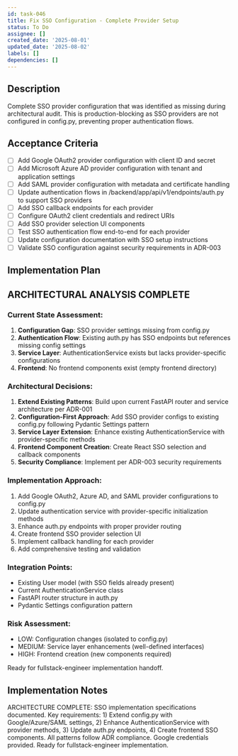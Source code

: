 ```yaml
---
id: task-046
title: Fix SSO Configuration - Complete Provider Setup
status: To Do
assignee: []
created_date: '2025-08-01'
updated_date: '2025-08-02'
labels: []
dependencies: []
---
```


## Description

Complete SSO provider configuration that was identified as missing during architectural audit. This is production-blocking as SSO providers are not configured in config.py, preventing proper authentication flows.

## Acceptance Criteria

- [ ] Add Google OAuth2 provider configuration with client ID and secret
- [ ] Add Microsoft Azure AD provider configuration with tenant and application settings
- [ ] Add SAML provider configuration with metadata and certificate handling
- [ ] Update authentication flows in /backend/app/api/v1/endpoints/auth.py to support SSO providers
- [ ] Add SSO callback endpoints for each provider
- [ ] Configure OAuth2 client credentials and redirect URIs
- [ ] Add SSO provider selection UI components
- [ ] Test SSO authentication flow end-to-end for each provider
- [ ] Update configuration documentation with SSO setup instructions
- [ ] Validate SSO configuration against security requirements in ADR-003

## Implementation Plan

## ARCHITECTURAL ANALYSIS COMPLETE

### Current State Assessment:
1. **Configuration Gap**: SSO provider settings missing from config.py
2. **Authentication Flow**: Existing auth.py has SSO endpoints but references missing config settings
3. **Service Layer**: AuthenticationService exists but lacks provider-specific configurations
4. **Frontend**: No frontend components exist (empty frontend directory)

### Architectural Decisions:
1. **Extend Existing Patterns**: Build upon current FastAPI router and service architecture per ADR-001
2. **Configuration-First Approach**: Add SSO provider configs to existing config.py following Pydantic Settings pattern
3. **Service Layer Extension**: Enhance existing AuthenticationService with provider-specific methods
4. **Frontend Component Creation**: Create React SSO selection and callback components
5. **Security Compliance**: Implement per ADR-003 security requirements

### Implementation Approach:
1. Add Google OAuth2, Azure AD, and SAML provider configurations to config.py
2. Update authentication service with provider-specific initialization methods
3. Enhance auth.py endpoints with proper provider routing
4. Create frontend SSO provider selection UI
5. Implement callback handling for each provider
6. Add comprehensive testing and validation

### Integration Points:
- Existing User model (with SSO fields already present)
- Current AuthenticationService class
- FastAPI router structure in auth.py
- Pydantic Settings configuration pattern

### Risk Assessment:
- LOW: Configuration changes (isolated to config.py)
- MEDIUM: Service layer enhancements (well-defined interfaces)
- HIGH: Frontend creation (new components required)

Ready for fullstack-engineer implementation handoff.

## Implementation Notes

ARCHITECTURE COMPLETE: SSO implementation specifications documented. Key requirements: 1) Extend config.py with Google/Azure/SAML settings, 2) Enhance AuthenticationService with provider methods, 3) Update auth.py endpoints, 4) Create frontend SSO components. All patterns follow ADR compliance. Google credentials provided. Ready for fullstack-engineer implementation.

